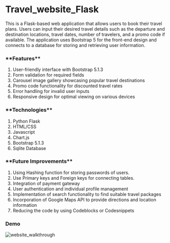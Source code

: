 # Travel_website_Flask
<p>This is a Flask-based web application that allows users to book their travel plans.
Users can input their desired travel details such as the departure and destination locations, travel dates, number of travelers, and a promo code if available. 
The application uses Bootstrap 5 for the front-end design and connects to a database for storing and retrieving user information.</p>


<h3>**Features**</h3>
<ol>
    <li>User-friendly interface with Bootstrap 5.1.3</li>
    <li>Form validation for required fields</li>
    <li>Carousel image gallery showcasing popular travel destinations</li>
    <li>Promo code functionality for discounted travel rates</li>
    <li>Error handling for invalid user inputs</li>
    <li>Responsive design for optimal viewing on various devices</li>
</ol>

<h3>**Technologies**</h3>
<ol>
    <li>Python Flask</li>
    <li>HTML/CSS</li>
    <li>Javascript</li>
    <li>Chart.js</li>
    <li>Bootstrap 5.1.3</li>
    <li>Sqlite Database</li>
</ol>

<h3>**Future Improvements**</h3>
<ol>
    <li>Using Hashing function for storing passwords of users.</li>
    <li>Use Primary keys and Foreign keys for connecting tables.</li>
    <li>Integration of payment gateway</li>
    <li>User authentication and individual profile management</li>
    <li>Implementation of search functionality to find suitable travel packages</li>
    <li>Incorporation of Google Maps API to provide directions and location information</li>
    <li>Reducing the code by using Codeblocks or Codesnippets</li>
</ol>

### Demo

![website_walkthrough](https://github.com/user-attachments/assets/5d47453a-92f1-4c1b-a329-24e56f147ac3)

